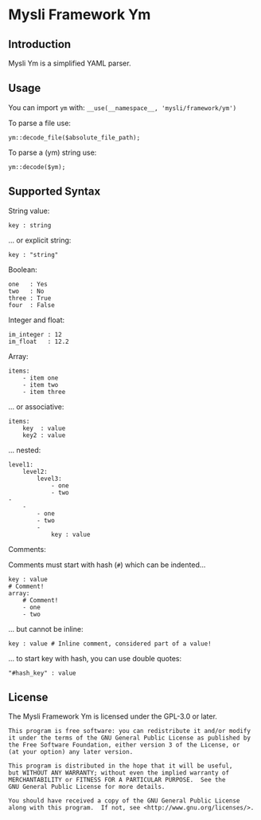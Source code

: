 # Mysli Framework Ym

## Introduction

Mysli Ym is a simplified YAML parser.

## Usage

You can import `ym` with: `__use(__namespace__, 'mysli/framework/ym')`

To parse a file use:

    ym::decode_file($absolute_file_path);

To parse a (ym) string use:

    ym::decode($ym);

## Supported Syntax

String value:

    key : string

... or explicit string:

    key : "string"

Boolean:

    one   : Yes
    two   : No
    three : True
    four  : False

Integer and float:

    im_integer : 12
    im_float   : 12.2

Array:

    items:
        - item one
        - item two
        - item three

... or associative:

    items:
        key  : value
        key2 : value

... nested:

    level1:
        level2:
            level3:
                - one
                - two
    -
        -
            - one
            - two
            -
                key : value

Comments:

Comments must start with hash (`#`) which can be indented...

    key : value
    # Comment!
    array:
        # Comment!
        - one
        - two

... but cannot be inline:

    key : value # Inline comment, considered part of a value!

... to start key with hash, you can use double quotes:

    "#hash_key" : value

## License

The Mysli Framework Ym is licensed under the GPL-3.0 or later.

    This program is free software: you can redistribute it and/or modify
    it under the terms of the GNU General Public License as published by
    the Free Software Foundation, either version 3 of the License, or
    (at your option) any later version.

    This program is distributed in the hope that it will be useful,
    but WITHOUT ANY WARRANTY; without even the implied warranty of
    MERCHANTABILITY or FITNESS FOR A PARTICULAR PURPOSE.  See the
    GNU General Public License for more details.

    You should have received a copy of the GNU General Public License
    along with this program.  If not, see <http://www.gnu.org/licenses/>.

